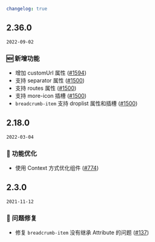 ```yaml
changelog: true
```

## 2.36.0

`2022-09-02`

### 🆕 新增功能

- 增加 customUrl 属性 ([#1594](https://github.com/arco-design/arco-design-vue/pull/1594))
- 支持 separator  属性 ([#1500](https://github.com/arco-design/arco-design-vue/pull/1500))
- 支持 routes  属性 ([#1500](https://github.com/arco-design/arco-design-vue/pull/1500))
- 支持 more-icon  插槽 ([#1500](https://github.com/arco-design/arco-design-vue/pull/1500))
- `breadcrumb-item` 支持 droplist  属性和插槽 ([#1500](https://github.com/arco-design/arco-design-vue/pull/1500))


## 2.18.0

`2022-03-04`

### 💎 功能优化

- 使用 Context 方式优化组件 ([#774](https://github.com/arco-design/arco-design-vue/pull/774))


## 2.3.0

`2021-11-12`

### 🐛 问题修复

- 修复 `breadcrumb-item` 没有继承 Attribute 的问题 ([#137](https://github.com/arco-design/arco-design-vue/pull/137))

